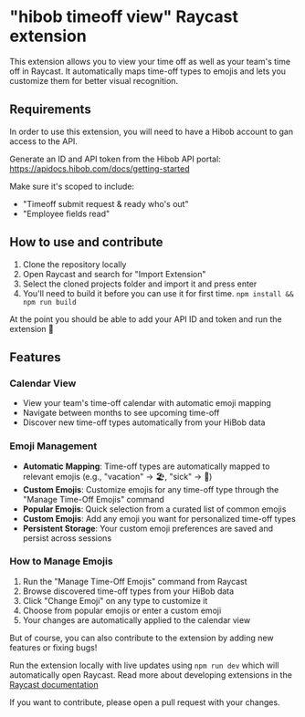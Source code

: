 # "hibob timeoff view" Raycast extension

This extension allows you to view your time off as well as your team's time off in Raycast. It automatically maps time-off types to emojis and lets you customize them for better visual recognition.

## Requirements

In order to use this extension, you will need to have a Hibob account to gan access to the API.

Generate an ID and API token from the Hibob API portal:
https://apidocs.hibob.com/docs/getting-started

Make sure it's scoped to include:

-   "Timeoff submit request & ready who's out"
-   "Employee fields read"

## How to use and contribute

1. Clone the repository locally
2. Open Raycast and search for "Import Extension"
3. Select the cloned projects folder and import it and press enter
4. You'll need to build it before you can use it for first time. `npm install && npm run build`

At the point you should be able to add your API ID and token and run the extension 🎉

## Features

### Calendar View

-   View your team's time-off calendar with automatic emoji mapping
-   Navigate between months to see upcoming time-off
-   Discover new time-off types automatically from your HiBob data

### Emoji Management

-   **Automatic Mapping**: Time-off types are automatically mapped to relevant emojis (e.g., "vacation" → 🏖️, "sick" → 🤒)
-   **Custom Emojis**: Customize emojis for any time-off type through the "Manage Time-Off Emojis" command
-   **Popular Emojis**: Quick selection from a curated list of common emojis
-   **Custom Emojis**: Add any emoji you want for personalized time-off types
-   **Persistent Storage**: Your custom emoji preferences are saved and persist across sessions

### How to Manage Emojis

1. Run the "Manage Time-Off Emojis" command from Raycast
2. Browse discovered time-off types from your HiBob data
3. Click "Change Emoji" on any type to customize it
4. Choose from popular emojis or enter a custom emoji
5. Your changes are automatically applied to the calendar view

But of course, you can also contribute to the extension by adding new features or fixing bugs!

Run the extension locally with live updates using `npm run dev` which will automatically open Raycast.
Read more about developing extensions in the [Raycast documentation](https://developers.raycast.com/basics/getting-started)

If you want to contribute, please open a pull request with your changes.
